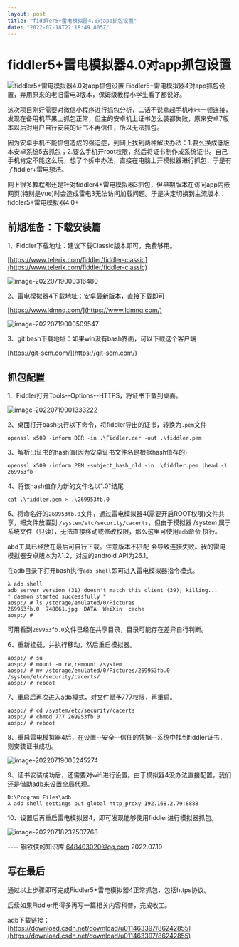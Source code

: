 ```yaml
---
layout: post
title: "fiddler5+雷电模拟器4.0对app抓包设置"
date: "2022-07-18T22:18:49.805Z"
---
```

fiddler5+雷电模拟器4.0对app抓包设置
=========================

![fiddler5+雷电模拟器4.0对app抓包设置](https://img2022.cnblogs.com/blog/1819583/202207/1819583-20220719021012019-693961335.png) Fiddler5+雷电模拟器4对app抓包设置，弃用原来的老旧雷电3版本，保姆级教程小学生看了都说好。

这次项目刚好需要对微信小程序进行抓包分析，二话不说拿起手机咔咔一顿连接，发现在备用机苹果上抓包正常，但主的安卓机上证书怎么装都失败，原来安卓7版本以后对用户自行安装的证书不再信任，所以无法抓包。

因为安卓手机不能抓包造成的强迫症，到网上找到两种解决办法：1.要么换成低版本安卓系统5去抓包；2.要么手机开root权限，然后将证书制作成系统证书。自己手机肯定不能这么玩，想了个折中办法，直接在电脑上开模拟器进行抓包，于是有了fiddler+雷电想法。

网上很多教程都还是针对fiddler4+雷电模拟器3抓包，但早期版本在访问app内嵌网页(特别是vue)时会造成雷电3无法访问加载问题。于是决定切换到主流版本：fiddler5+雷电模拟器4.0+

前期准备：下载安装篇
----------

1、Fiddler下载地址：建议下载Classic版本即可，免费够用。

[https://www.telerik.com/fiddler/fiddler-classic](https://www.telerik.com/fiddler/fiddler-classic)

![image-20220719000316480](https://s2.loli.net/2022/07/19/e7O9Yjcq34wAKka.png)

2、雷电模拟器4下载地址：安卓最新版本，直接下载即可

[https://www.ldmnq.com/](https://www.ldmnq.com/)

![image-20220719000509547](https://s2.loli.net/2022/07/19/gxnsvGQFqyAK59e.png)

3、git bash下载地址：如果win没有bash界面，可以下载这个客户端

[https://git-scm.com/](https://git-scm.com/)

抓包配置
----

1、Fiddler打开Tools--Options--HTTPS，将证书下载到桌面。

![image-20220719001333222](https://s2.loli.net/2022/07/19/AO73Z9S2VhUjLxE.png)

2、桌面打开bash执行以下命令，将fiddler导出的证书，转换为`.pem`文件

    openssl x509 -inform DER -in .\Fiddler.cer -out .\fiddler.pem
    

3、解析出证书的hash值(因为安卓证书文件名是根据hash值存的)

    openssl x509 -inform PEM -subject_hash_old -in .\fiddler.pem |head -1
    269953fb
    

4、将该hash值作为新的文件名以".0"结尾

    cat .\fiddler.pem > .\269953fb.0
    

5、将命名好的`269953fb.0`文件，通过雷电模拟器4(需要开启ROOT权限)文件共享，把文件放置到 `/system/etc/security/cacerts`，但由于模拟器 /system 属于系统文件（只读），无法直接移动或修改权限，那么这里可使用`adb`命令 执行。

abd工具已经放在最后可自行下载。注意版本不匹配 会导致连接失败。我的雷电模拟器安卓版本为7.1.2，对应的android API为26.1。

在adb目录下打开bash执行`adb shell`即可进入雷电模拟器指令模式。

    λ adb shell
    adb server version (31) doesn't match this client (39); killing...
    * daemon started successfully *
    aosp:/ # ls /storage/emulated/0/Pictures
    269953fb.0  748061.jpg  DATA  WeiXin  cache
    aosp:/ #
    

可用看到`269953fb.0`文件已经在共享目录，目录可能存在差异自行判断。

6、重新挂载，并执行移动，然后重启模拟器。

    aosp:/ # su
    aosp:/ # mount -o rw,remount /system
    aosp:/ # mv /storage/emulated/0/Pictures/269953fb.0 /system/etc/security/cacerts/
    aosp:/ # reboot
    

7、重启后再次进入adb模式，对文件赋予777权限，再重启。

    aosp:/ # cd /system/etc/security/cacerts
    aosp:/ # chmod 777 269953fb.0
    aosp:/ # reboot
    

8、重启雷电模拟器4后，在设置--安全--信任的凭据--系统中找到fiddler证书，则安装证书成功。

![image-20220719005245274](https://s2.loli.net/2022/07/19/faRgkVjKE5Dwyvi.png)

9、证书安装成功后，还需要对wifi进行设置。由于模拟器4没办法直接配置，我们还是借助adb来设置全局代理。

    D:\Program Files\adb
    λ adb shell settings put global http_proxy 192.168.2.79:8888
    

10、设置后再重启雷电模拟器4，即可发现能够使用fiddler进行模拟器抓包。

![image-20220718232507768](https://s2.loli.net/2022/07/19/EhF6KrfpJsPdM4a.png)

\---- 钢铁侠的知识库 648403020@qq.com 2022.07.19

写在最后
----

通过以上步骤即可完成Fiddler5+雷电模拟器4正常抓包，包括https协议。

后续如果Fiddler用得多再写一篇相关内容科普，完成收工。

adb下载链接：[https://download.csdn.net/download/u011463397/86242855](https://download.csdn.net/download/u011463397/86242855)